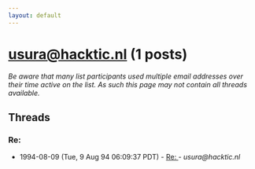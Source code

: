 ```yaml
---
layout: default
---
```


# usura@hacktic.nl (1 posts)

_Be aware that many list participants used multiple email addresses over their time active on the list. As such this page may not contain all threads available._

## Threads

### Re: <null>
+ 1994-08-09 (Tue, 9 Aug 94 06:09:37 PDT) - [Re: <null>](/archive/1994/08/acfa8d66064ee27f7d9048a274335a28b36ba327b08b4fb1bc3fe4f70c294b4c) - _usura@hacktic.nl_

